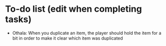 # To-do list (edit when completing tasks)

- Othala: When you duplicate an item, the player should hold the item for a bit in order to make it clear which item was duplicated
